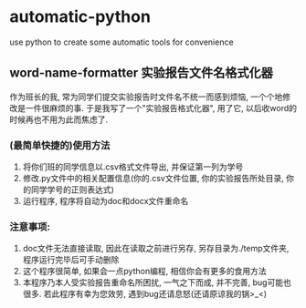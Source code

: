 # automatic-python
use python to create some automatic tools for convenience
## word-name-formatter 实验报告文件名格式化器
作为班长的我, 常为同学们提交实验报告时文件名不统一而感到烦恼, 一个个地修改是一件很麻烦的事.
于是我写了一个"实验报告格式化器", 用了它, 以后收word的时候再也不用为此而焦虑了. 
### (最简单快捷的)使用方法
1. 将你们班的同学信息以.csv格式文件导出, 并保证第一列为学号
2. 修改.py文件中的相关配置信息(你的.csv文件位置, 你的实验报告所处目录, 你的同学学号的正则表达式)
3. 运行程序, 程序将自动为doc和docx文件重命名
### 注意事项: 
1. doc文件无法直接读取, 因此在读取之前进行另存, 另存目录为./temp文件夹, 程序运行完毕后可手动删除
2. 这个程序很简单, 如果会一点python编程, 相信你会有更多的食用方法
3. 本程序乃本人受实验报告重命名所困扰, 一气之下而成, 并不完善, bug可能也很多. 若此程序有幸为您效劳, 遇到bug还请息怒(还请原谅我的锅>_<)
